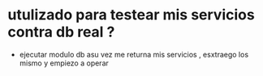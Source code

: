 # utulizado para testear mis servicios contra db real ? 
- ejecutar  modulo db asu vez me returna mis servicios , esxtraego los mismo y empiezo a operar 
 

